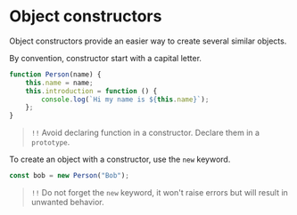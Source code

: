 # Object constructors

Object constructors provide an easier way to create several similar objects.

By convention, constructor start with a capital letter.

```javascript
function Person(name) {
    this.name = name;
    this.introduction = function () {
        console.log(`Hi my name is ${this.name}`);
    };
}
```
>`!!` Avoid declaring function in a constructor. Declare them in a `prototype`. 

To create an object with a constructor, use the `new` keyword.

```javascript
const bob = new Person("Bob");
```
> `!!` Do not forget the `new` keyword, it won't raise errors but will
> result in unwanted behavior.

